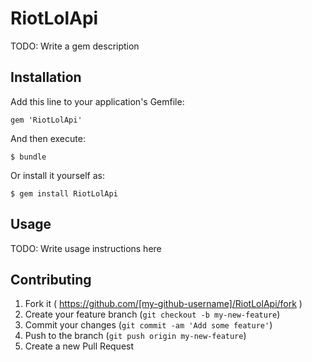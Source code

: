 # RiotLolApi

TODO: Write a gem description

## Installation

Add this line to your application's Gemfile:

    gem 'RiotLolApi'

And then execute:

    $ bundle

Or install it yourself as:

    $ gem install RiotLolApi

## Usage

TODO: Write usage instructions here

## Contributing

1. Fork it ( https://github.com/[my-github-username]/RiotLolApi/fork )
2. Create your feature branch (`git checkout -b my-new-feature`)
3. Commit your changes (`git commit -am 'Add some feature'`)
4. Push to the branch (`git push origin my-new-feature`)
5. Create a new Pull Request
